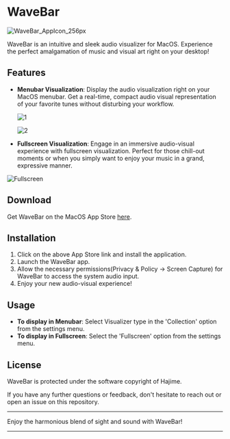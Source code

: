# WaveBar

![WaveBar_AppIcon_256px](https://github.com/hhajime/WaveBar/assets/36729917/899211b1-7dc3-4246-b167-89e65c199683.png)

WaveBar is an intuitive and sleek audio visualizer for MacOS. Experience the perfect amalgamation of music and visual art right on your desktop!

## Features

- **Menubar Visualization**: Display the audio visualization right on your MacOS menubar. Get a real-time, compact audio visual representation of your favorite tunes without disturbing your workflow.

  ![1](https://github.com/hhajime/WaveBar/assets/36729917/28e81ec3-8a64-4540-856b-55d9d8e45c75)

  ![2](https://github.com/hhajime/WaveBar/assets/36729917/a5e2bb89-4209-4cb2-9b39-dc74447cf56a)



- **Fullscreen Visualization**: Engage in an immersive audio-visual experience with fullscreen visualization. Perfect for those chill-out moments or when you simply want to enjoy your music in a grand, expressive manner.

![Fullscreen](https://github.com/hhajime/WaveBar/assets/36729917/d8bbc879-8ac5-4de0-8019-2a0706ac39f4)

## Download

Get WaveBar on the MacOS App Store [here](appstore-link).

## Installation

1. Click on the above App Store link and install the application.
2. Launch the WaveBar app.
3. Allow the necessary permissions(Privacy & Policy -> Screen Capture) for WaveBar to access the system audio input.
4. Enjoy your new audio-visual experience!

## Usage

- **To display in Menubar**: Select Visualizer type in the 'Collection' option from the settings menu.
- **To display in Fullscreen**: Select the 'Fullscreen' option from the settings menu.

## License

WaveBar is protected under the software copyright of Hajime.

If you have any further questions or feedback, don't hesitate to reach out or open an issue on this repository.

---

Enjoy the harmonious blend of sight and sound with WaveBar!

---
